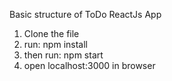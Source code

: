 Basic structure of ToDo ReactJs App

1. Clone the file
2. run: npm install
3. then run: npm start
4. open localhost:3000 in browser
